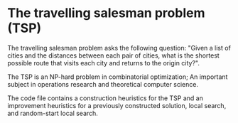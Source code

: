 # The travelling salesman problem (TSP)
The travelling salesman problem asks the following question: "Given a list of cities and the distances between each pair of cities, what is the shortest possible route that visits each city and returns to the origin city?".

The TSP is an NP-hard problem in combinatorial optimization; An important subject in operations research and theoretical computer science.

The code file contains a construction heuristics for the TSP and an improvement heuristics for a previously constructed solution, local search, and random-start local search.

